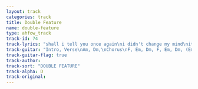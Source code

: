 ```yaml
---
layout: track
categories: track
title: Double Feature
name: double-feature
type: ahfow_track
track-id: 74
track-lyrics: "shall i tell you once again\ni didn't change my mind\nit changed all by itself\nnow they say that i'm unkind\nthere was nothin' i could do\nno decision to be made\nlittle by little\nit caught me surprise\n\ni don't know why\ni can't say how\n\nwho'm i gonna be\nwhat am i gonna do\ni've been foolin' everybody\ni've been uptown at the zoo\ni have seen the chimpanzes\nin the afternoon sun\nit's quiet at the snakehouse\nand my legs are turned to jelly\n\ni don't know why\ni can't say how\n\nwho're you gonna be\nwhen you walk into my life\ni turned so sentimental\ncause i have no one to talk to\nover and over\nit's a merry go round\nit changed all by itself\ndon't you say that i'm unkind"
track-guitar: "Intro, Verse\nAm, Dm,\nChorus\nF, Em, Dm, F, Em, Dm, (Em?)\n\n(provided by Drew)"
track-guitar-flag: true
track-author: 
track-sort: "DOUBLE FEATURE"
track-alpha: D
track-original: 
---
```

